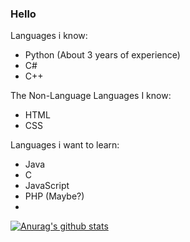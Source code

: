 ### Hello

Languages i know:
  - Python (About 3 years of experience)
  - C# 
  - C++
  
 The Non-Language Languages I know:
  - HTML
  - CSS

Languages i want to learn:
  - Java
  - C
  - JavaScript
  - PHP (Maybe?)
  - 
[![Anurag's github stats](https://github-readme-stats.vercel.app/api?username=IanBotashev)](https://github.com/anuraghazra/github-readme-stats)
